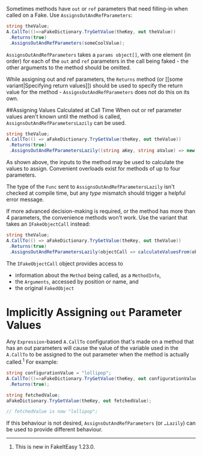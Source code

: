 Sometimes methods have `out` or `ref` parameters that need filling-in when called on a Fake. Use `AssignsOutAndRefParameters`:
```csharp
string theValue;
A.CallTo(()=>aFakeDictionary.TryGetValue(theKey, out theValue))
 .Returns(true) 
 .AssignsOutAndRefParameters(someCoolValue);
```

`AssignsOutAndRefParameters` takes a `params object[]`, with one element (in order) for each of the `out` and `ref` parameters in the call being faked - the other arguments to the method should be omitted.

While assigning out and ref parameters, the `Returns` method (or [[some variant|Specifying return values]]) should be used to specify the return value for the method - `AssignsOutAndRefParameters` does not do this on its own.

##Assigning Values Calculated at Call Time
When out or ref parameter values aren't known until the method is called, `AssignsOutAndRefParametersLazily` can be used.

```csharp
string theValue;
A.CallTo(() => aFakeDictionary.TryGetValue(theKey, out theValue))
 .Returns(true) 
 .AssignsOutAndRefParametersLazily((string aKey, string aValue) => new [] { aValue + aValue });
```

As shown above, the inputs to the method may be used to calculate the values to assign. Convenient overloads exist for methods of up to four parameters.

The type of the `Func` sent to `AssignsOutAndRefParametersLazily` isn't checked at compile time, but any _type_ mismatch should trigger a helpful error message.

If more advanced decision-making is required, or the method has more than 4 parameters, the convenience methods won't work. Use the variant that takes an `IFakeObjectCall` instead:

```csharp
string theValue;
A.CallTo(() => aFakeDictionary.TryGetValue(theKey, out theValue))
 .Returns(true) 
 .AssignsOutAndRefParametersLazily(objectCall => calculateValuesFrom(objectCall));
```
The `IFakeObjectCall` object provides access to
* information about the `Method` being called, as a `MethodInfo`,
* the `Arguments`, accessed by position or name, and
* the original `FakedObject`

# Implicitly Assigning `out` Parameter Values

Any `Expression`-based `A.CallTo` configuration that's made on a method that has an out parameters will cause the value of the variable used in the `A.CallTo` to be assigned to the out parameter when the method is actually called.<sup>1</sup> For example:

```csharp
string configurationValue = "lollipop";
A.CallTo(()=>aFakeDictionary.TryGetValue(theKey, out configurationValue))
 .Returns(true); 

string fetchedValue;
aFakeDictionary.TryGetValue(theKey, out fetchedValue);

// fetchedValue is now "lollipop";
```

If this behaviour is not desired, `AssignsOutAndRefParameters` (or `…Lazily`) can be used to provide different behaviour.

----
1. This is new in FakeItEasy 1.23.0.